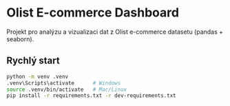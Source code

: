 # Olist E-commerce Dashboard

Projekt pro analýzu a vizualizaci dat z Olist e-commerce datasetu (pandas + seaborn).

## Rychlý start
```bash
python -m venv .venv
.venv\Scripts\activate      # Windows
source .venv/bin/activate   # Mac/Linux
pip install -r requirements.txt -r dev-requirements.txt